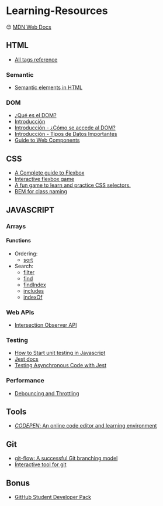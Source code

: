 # Learning-Resources

:blush: [MDN Web Docs](https://developer.mozilla.org)


## HTML
+ [All tags reference](https://allthetags.com/)
### Semantic
+ [Semantic elements in HTML](https://www.w3schools.com/html/html5_semantic_elements.asp)
### DOM
+ [¿Qué es el DOM?](https://www.youtube.com/watch?v=jgU3Wn0Txec)
+ [Introducción](https://developer.mozilla.org/es/docs/Referencia_DOM_de_Gecko/Introducci%C3%B3n)
+ [Introducción - ¿Cómo se accede al DOM?](https://developer.mozilla.org/es/docs/Referencia_DOM_de_Gecko/Introducci%C3%B3n#.C2.BFC.C3.B3mo_se_accede_al_DOM.3F)
+ [Introducción - Tipos de Datos Importantes](https://developer.mozilla.org/es/docs/Referencia_DOM_de_Gecko/Introducci%C3%B3n#Tipos_de_datos_importantes)
+ [Guide to Web Components](https://developers.google.com/web/fundamentals/web-components)

## CSS
+ [A Complete guide to Flexbox](https://css-tricks.com/snippets/css/a-guide-to-flexbox/)
+ [Interactive flexbox game](https://flexboxfroggy.com/#es)
+ [A fun game to learn and practice CSS selectors.](https://flukeout.github.io/)
+ [BEM for class naming](http://getbem.com/introduction/)

## JAVASCRIPT

### Arrays
#### Functions
- Ordering: 
  + [sort](https://developer.mozilla.org/es/docs/Web/JavaScript/Referencia/Objetos_globales/Array/sort)
- Search:
  + [filter](https://developer.mozilla.org/es/docs/Web/JavaScript/Referencia/Objetos_globales/Array/filter)
  + [find](https://developer.mozilla.org/es/docs/Web/JavaScript/Referencia/Objetos_globales/Array/find)
  + [findIndex](https://developer.mozilla.org/es/docs/Web/JavaScript/Referencia/Objetos_globales/Array/findIndex)
  + [includes](https://developer.mozilla.org/es/docs/Web/JavaScript/Referencia/Objetos_globales/Array/includes)
  + [indexOf](https://developer.mozilla.org/es/docs/Web/JavaScript/Referencia/Objetos_globales/Array/indexOf)
  
### Web APIs
- [Intersection Observer API](https://developer.mozilla.org/en-US/docs/Web/API/Intersection_Observer_API)

### Testing
+ [How to Start unit testing in Javascript](https://www.freecodecamp.org/news/how-to-start-unit-testing-javascript)
+ [Jest docs](https://jestjs.io/docs/en/getting-started)
+ [Testing Asynchronous Code with Jest](https://jestjs.io/docs/en/asynchronous)

### Performance
- [Debouncing and Throttling ](https://css-tricks.com/debouncing-throttling-explained-examples/)

## Tools
+ [*CODEPEN*: An online code editor and learning environment](https://codepen.io/)

## Git
+ [git-flow: A successful Git branching model](https://nvie.com/posts/a-successful-git-branching-model/)
+ [Interactive tool for git](https://github.com/jlord/git-it-electron)


## Bonus
+ [GitHub Student Developer Pack](https://education.github.com/pack/offers)
